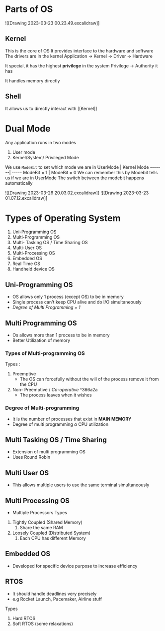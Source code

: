 # Parts of OS
![[Drawing 2023-03-23 00.23.49.excalidraw]]  
## Kernel 

This is the core of OS
It provides interface to the hardware and software
	The drivers are in the kernel
	Application -> Kernel -> Driver -> Hardware

It special, it has the highest **privilege** in the system
Privilege -> Authority it has

It handles memory directly

## Shell 
It allows us to directly interact with [[Kernel]]

# Dual Mode
Any application runs in two modes
1. User mode 
2. Kernel/System/ Privileged Mode

We use `ModeBit` to set which mode we are in
UserMode | Kernel Mode
-------| -----
ModeBit = 1 | ModeBit = 0
We can remember this by Modebit tells us if we are in UserMode
The switch between the modebit happens automatically 

![[Drawing 2023-03-26 20.03.02.excalidraw]]
![[Drawing 2023-03-23 01.07.12.excalidraw]]

# Types of Operating System
1. Uni-Programming OS
2. Multi-Programming OS
3. Multi- Tasking OS / Time Sharing OS
4. Multi-User OS
5. Multi-Processing OS
6. Embedded OS
7. Real Time OS
8. Handheld device OS

## Uni-Programming OS
- OS allows only 1 process (except OS) to be in memory
- Single process can't keep CPU alive and do I/O simultaneously 
-  *Degree of Multi Programming  = 1* 

## Multi Programming OS
- Os allows more than 1 process to be in memory 
- Better Utilization of memory

### Types of Multi-programming OS
Types :
1. Preemptive
	- The OS can forcefully without the will of the process remove it from the CPU
2. Non- Preemptive / *Co-operative*  ^366a2a
	- The process leaves when it wishes[]()

### Degree of Multi-programming
- It is the number of processes that exist in **MAIN MEMORY**
- Degree of multi programming $\alpha$ CPU utilization


## Multi Tasking OS / Time Sharing

- Extension of multi programming OS
- Uses Round Robin

## Multi User OS

- This allows multiple users to use the same terminal simultaneously

## Multi Processing OS
- Multiple Processors
Types
1. Tightly Coupled (Shared Memory)
	1. Share the same RAM
2. Loosely Coupled  (Distributed System)
	1. Each CPU has different Memory

## Embedded OS

- Developed for specific device purpose to increase efficiency 

## RTOS 

- It should handle deadlines very precisely 
- e.g Rocket Launch, Pacemaker, Airline stuff

Types 
1. Hard RTOS 
2. Soft RTOS (some relaxations)